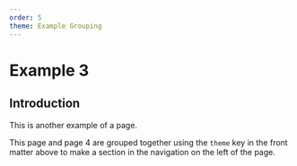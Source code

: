 ```yaml
---
order: 5
theme: Example Grouping
---
```


# Example 3

## Introduction

This is another example of a page.

This page and page 4 are grouped together using the `theme` key in the front matter above to make a section in the
navigation on the left of the page.
